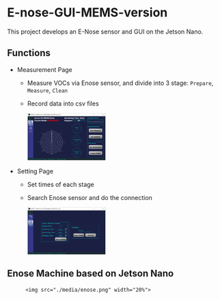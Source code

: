 # E-nose-GUI-MEMS-version
This project develops an E-Nose sensor and GUI on the Jetson Nano.

## Functions
- Measurement Page
  - Measure VOCs via Enose sensor, and divide into 3 stage: `Prepare`, `Measure`, `Clean`
  - Record data into csv files
    
    <img src="./media/Measure_page.PNG" width="40%">

- Setting Page
  - Set times of each stage
  - Search Enose sensor and do the connection
    
    <img src="./media/setting_page.PNG" width="40%">

## Enose Machine based on Jetson Nano
  
          <img src="./media/enose.png" width="20%">
